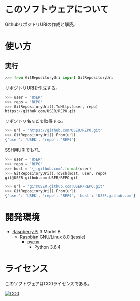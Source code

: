 ﻿# このソフトウェアについて

GithubリポジトリURIの作成と解読。

# 使い方

## 実行

```python
>>> from GitRepositoryUri import GitRepositoryUri
```

リポジトリURIを作成する。
```python
>>> user = 'USER'
>>> repo = 'REPO'
>>> GitRepositoryUri().ToHttps(user, repo)
https://github.com/USER/REPO.git
```

リポジトリ名などを取得する。
```python
>>> url = 'https://github.com/USER/REPO.git'
>>> GitRepositoryUri().From(url)
{'user': 'USER', 'repo': 'REPO'}
```

SSH用URIでも可。

```python
>>> user = 'USER'
>>> repo = 'REPO'
>>> host = '{}.github.com'.format(user)
>>> GitRepositoryUri().ToSsh(host, user, repo)
git@USER.github.com:USER/REPO.git
```
```python
>>> url = 'git@USER.github.com:USER/REPO.git'
>>> GitRepositoryUri().From(url)
{'user': 'USER', 'repo': 'REPO', 'host': 'USER.github.com'}
```

# 開発環境

* [Raspberry Pi](https://ja.wikipedia.org/wiki/Raspberry_Pi) 3 Model B
    * [Raspbian](https://www.raspberrypi.org/downloads/raspbian/) GNU/Linux 8.0 (jessie)
        * [pyenv](http://ytyaru.hatenablog.com/entry/2019/01/06/000000)
            * Python 3.6.4

# ライセンス

このソフトウェアはCC0ライセンスである。

[![CC0](http://i.creativecommons.org/p/zero/1.0/88x31.png "CC0")](http://creativecommons.org/publicdomain/zero/1.0/deed.ja)

